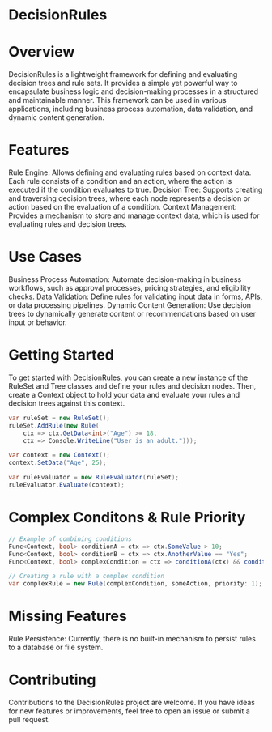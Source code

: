 # DecisionRules

# Overview

DecisionRules is a lightweight framework for defining and evaluating decision trees and rule sets. It provides a simple yet powerful way to encapsulate business logic and decision-making processes in a structured and maintainable manner. This framework can be used in various applications, including business process automation, data validation, and dynamic content generation.

# Features

Rule Engine: Allows defining and evaluating rules based on context data. Each rule consists of a condition and an action, where the action is executed if the condition evaluates to true.
Decision Tree: Supports creating and traversing decision trees, where each node represents a decision or action based on the evaluation of a condition.
Context Management: Provides a mechanism to store and manage context data, which is used for evaluating rules and decision trees.

# Use Cases

Business Process Automation: Automate decision-making in business workflows, such as approval processes, pricing strategies, and eligibility checks.
Data Validation: Define rules for validating input data in forms, APIs, or data processing pipelines.
Dynamic Content Generation: Use decision trees to dynamically generate content or recommendations based on user input or behavior.

# Getting Started

To get started with DecisionRules, you can create a new instance of the RuleSet and Tree classes and define your rules and decision nodes. Then, create a Context object to hold your data and evaluate your rules and decision trees against this context.

```cs
var ruleSet = new RuleSet();
ruleSet.AddRule(new Rule(
    ctx => ctx.GetData<int>("Age") >= 18,
    ctx => Console.WriteLine("User is an adult.")));

var context = new Context();
context.SetData("Age", 25);

var ruleEvaluator = new RuleEvaluator(ruleSet);
ruleEvaluator.Evaluate(context);
```

# Complex Conditons & Rule Priority

```cs
// Example of combining conditions
Func<Context, bool> conditionA = ctx => ctx.SomeValue > 10;
Func<Context, bool> conditionB = ctx => ctx.AnotherValue == "Yes";
Func<Context, bool> complexCondition = ctx => conditionA(ctx) && conditionB(ctx);

// Creating a rule with a complex condition
var complexRule = new Rule(complexCondition, someAction, priority: 1);
```

# Missing Features

Rule Persistence: Currently, there is no built-in mechanism to persist rules to a database or file system.

# Contributing

Contributions to the DecisionRules project are welcome. If you have ideas for new features or improvements, feel free to open an issue or submit a pull request.